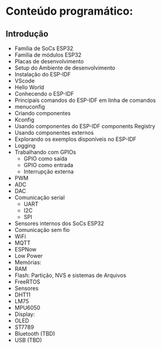 # Conteúdo programático:
## Introdução
- Família de SoCs ESP32
- Família de módulos ESP32
- Placas de desenvolvimento
- Setup do Ambiente de desenvolvimento
- Instalação do ESP-IDF
- VScode
- Hello World
- Conhecendo o ESP-IDF
- Principais comandos do ESP-IDF em linha de comandos
- menuconfig
- Criando componentes
- Kconfig
- Usando componentes do  ESP-IDF components Registry
- Usando componentes externos
- Explorando os exemplos disponíveis no ESP-IDF
- Logging
- Trabalhando com GPIOs
    - GPIO como saída
    - GPIO como entrada
    - Interrupção externa 
- PWM
- ADC
- DAC
- Comunicação serial
   - UART
   - I2C
   - SPI
- Sensores internos dos SoCs ESP32
- Comunicação sem fio
- WiFi
- MQTT
- ESPNow
- Low Power
- Memórias:
- RAM
- Flash: Partição, NVS e sistemas de Arquivos
- FreeRTOS
- Sensores
- DHT11
- LM75
- MPU6050
- Display:
- OLED
- ST7789
- Bluetooth (TBD)
- USB (TBD)